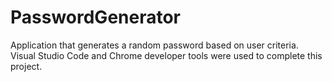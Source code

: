 # PasswordGenerator
Application that generates a random password based on user criteria. Visual Studio Code and Chrome developer tools were used to complete this project.
